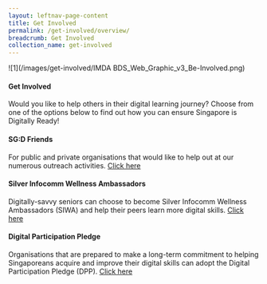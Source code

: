 ```yaml
---
layout: leftnav-page-content
title: Get Involved
permalink: /get-involved/overview/
breadcrumb: Get Involved
collection_name: get-involved
---
```

![1](/images/get-involved/IMDA BDS_Web_Graphic_v3_Be-Involved.png)

#### **Get Involved**
Would you like to help others in their digital learning journey? Choose from one of the options below to find out how you can ensure Singapore is Digitally Ready!<br>

#### SG:D Friends
For public and private organisations that would like to help out at our numerous outreach activities. [Click here](/get-involved/sgd-friends/)<br>

#### Silver Infocomm Wellness Ambassadors
Digitally-savvy seniors can choose to become Silver Infocomm Wellness Ambassadors (SIWA) and help their peers learn more digital skills. [Click here](/get-involved/siwa/)<br>

#### Digital Participation Pledge
Organisations that are prepared to make a long-term commitment to helping Singaporeans acquire and improve their digital skills can adopt the Digital Participation Pledge (DPP). [Click here](/get-involved/digital-participation-pledge/)
